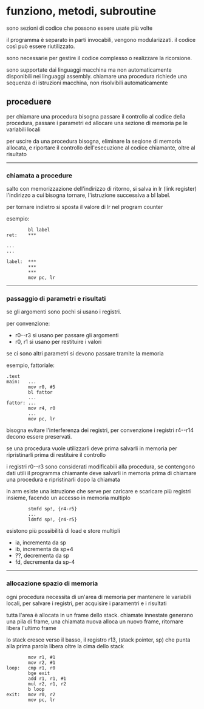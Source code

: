 # funziono, metodi, subroutine

sono sezioni di codice che possono essere usate più volte

il programma è separato in parti invocabili, vengono modularizzati. il codice così può essere riutilizzato.

sono necessarie per gestire il codice complesso o realizzare la ricorsione.

sono supportate dai linguaggi macchina ma non automaticamente disponibili nei linguaggi assembly. chiamare una procedura richiede una sequenza di istruzioni macchina, non risolvibili automaticamente

## proceduere

per chiamare una procedura bisogna passare il controllo al codice della procedura, passare i parametri ed allocare una sezione di memoria pe le variabili locali

per uscire da una procedura bisogna, eliminare la seqione di memoria allocata, e riportare il controllo dell'esecuzione al codice chiamante, oltre al risultato

---
### chiamata a procedure

salto con memorizzazione dell'indirizzo di ritorno, si salva in lr (link register) l'indirizzo a cui bisogna tornare, l'istruzione successiva a bl label.

per tornare indietro si sposta il valore di lr nel program counter

esempio:
```assebly
        bl label
ret:    ***

...
...

label:  ***
        ***
        ***
        mov pc, lr
```

---
### passaggio di parametri e risultati

se gli argomenti sono pochi si usano i registri.

per convenzione:
* r0--r3 si usano per passare gli argomenti
* r0, r1 si usano per restituire i valori

se ci sono altri parametri si devono passare tramite la memoria

esempio, fattoriale:
```assembly
.text
main:   ...
        mov r0, #5
        bl fattor
        ...
fattor: ...
        mov r4, r0
        ...
        mov pc, lr
 ```

bisogna evitare l'interferenza dei registri, per convenzione i registri r4--r14 decono essere preservati.

se una procedura vuole utilizzarli deve prima salvarli in memoria per ripristinarli prima di restituire il controllo

i registri r0--r3 sono considerati modificabili alla procedura, se contengono dati utili il programma chiamante deve salvarli in memoria prima di chiamare una procedura e ripristinarli dopo la chiamata

in arm esiste una istruzione che serve per caricare e scaricare più registri insieme, facendo un accesso in memoria multiplo

```
        stmfd sp!, {r4-r5}
        ...
        ldmfd sp!, {r4-r5}
```

esistono più possibilità di load e store multipli

* ia, incrementa da sp
* ib, incrementa da sp+4
* ??, decrementa da sp
* fd, decrementa da sp-4

---
### allocazione spazio di memoria

ogni procedura necessita di un'area di memoria per mantenere le variabili locali, per salvare i registri, per acquisire i paramentri e i risultati

tutta l'area è allocata in un frame dello stack. chiamate innestate generano una pila di frame, una chiamata nuova alloca un nuovo frame, ritornare libera l'ultimo frame

lo stack cresce verso il basso, il registro r13, (stack pointer, sp) che punta alla prima parola libera oltre la cima dello stack

```
        mov r1, #1
        mov r2, #1
loop:   cmp r1, r0
        bge exit
        add r1, r1, #1
        mul r2, r1, r2
        b loop
exit:   mov r0, r2
        mov pc, lr
```